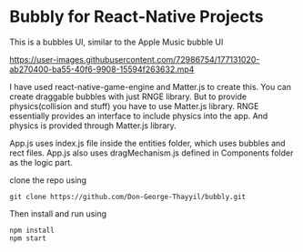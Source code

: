 # Bubbly for React-Native Projects

This is a bubbles UI, similar to the Apple Music bubble UI




https://user-images.githubusercontent.com/72986754/177131020-ab270400-ba55-40f6-9908-15594f263632.mp4



I have used react-native-game-engine and Matter.js to create this.
You can create draggable bubbles with just RNGE library. But to provide physics(collision and stuff) you have to use Matter.js library.
RNGE essentially provides an interface to include physics into the app. And physics is provided through Matter.js library.

App.js uses index.js file inside the entities folder, which uses bubbles and rect files. App.js also uses dragMechanism.js defined in Components folder as the logic part.

clone the repo using
```
git clone https://github.com/Don-George-Thayyil/bubbly.git
```
Then install and run using 
```
npm install 
npm start
```
